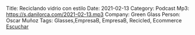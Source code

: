 Title: Reciclando vidrio con estilo
Date: 2021-02-13
Category: Podcast
Mp3: https://s.danilorca.com/2021-02-13.mp3
Company: Green Glass
Person: Oscar Muñoz
Tags: Glasses,EmpresaB, EmpresaB, Recicled, Ecommerce 
<a href="https://s.danilorca.com/2021-02-13.mp3" type="audio/mpeg">
Escuchar
</a>
